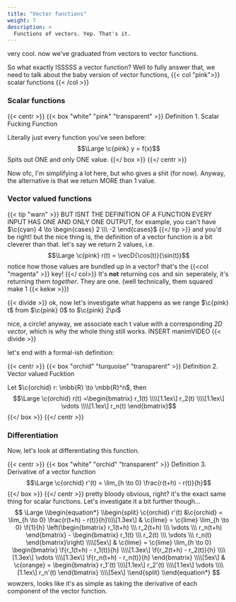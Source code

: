 ```yaml
---
title: "Vector functions"
weight: 7
description: >
  Functions of vectors. Yep. That's it.
---
```


very cool. now we've graduated from vectors to vector functions. 

So what exactly ISSSSS a vector function? Well to fully answer that, we need to talk about the baby version of vector functions, {{< col "pink">}} scalar functions {{< /col >}}

### Scalar functions

{{< centr >}}
{{< box "white" "pink" "transparent" >}}
Definition 1. Scalar Fucking Function  

Literally just every function you've seen before:
$$\Large \c{pink} y = f(x)$$
Spits out ONE and only ONE value.
{{</ box >}}
{{</ centr >}}

Now ofc, I'm simplifying a lot here, but who gives a shit (for now). Anyway, the alternative is that we return MORE than 1 value. 

### Vector valued functions
{{< tip "warn" >}}
BUT ISNT THE DEFINITION OF A FUNCTION EVERY INPUT HAS ONE AND ONLY ONE OUTPUT, for example, you can't have $\c{cyan} 4 \to \begin{cases} 2 \\\ -2 \end{cases}$
{{</ tip >}}
and you'd be right! but the nice thing is, the definition of a vector function is a bit cleverer than that. let's say we return 2 values, i.e.
$$\Large \c{pink} r(t) =  \vecD{\cos(t)}{\sin(t)}$$
notice how those values are bundled up in a vector? that's the {{<col "magenta" >}} key! {{</ col>}}
It's **not** returning $\cos$ and $\sin$ seperately, it's returning them *together*. They are one. (well technically, them squared make 1 {{< kekw >}})

{{< divide >}}
ok, now let's investigate what happens as we range $\c{pink} t$ from $\c{pink} 0$ to $\c{pink} 2\pi$

nice, a circle! anyway, we associate each t value with a corresponding *2D vector*, which is why the whole thing still works. 
INSERT manimVIDEO
{{< divide >}}

let's end with a formal-ish definition:

{{< centr >}}
{{< box "orchid" "turquoise" "transparent" >}}
Definition 2. Vector valued Fucktion

Let $\c{orchid} r: \mbb{R} \to \mbb{R}^n$, then
$$\Large \c{orchid} r(t) =\begin{bmatrix} r_1(t) \\\\[1.1ex\] r_2(t) \\\\[1.1ex\] \vdots \\\\[1.1ex\] r_n(t) \end{bmatrix}$$
{{</ box >}}
{{</ centr >}}
### Differentiation
Now, let's look at differentiating this function. 

{{< centr >}}
{{< box "white" "orchid" "transparent" >}}
Definition 3. Derivative of a vector function
$$\Large \c{orchid} r'(t) = \lim_{h \to 0} \frac{r(t+h) - r(t)}{h}$$
{{</ box >}}
{{</ centr >}}
pretty bloody obvious, right? it's the exact same thing for scalar functions. Let's investigate it a bit further though...
$$
\Large \\begin{equation*}
\\begin{split}   \c{orchid}  r'(t) &\c{orchid} = \lim_{h \to 0} \frac{r(t+h) - r(t)}{h}\\\\[1.3ex\]
       & \c{lime} =
 \c{lime} \lim_{h \to 0} \f{1}{h} \left(\begin{bmatrix} r_1(t+h) \\\ r_2(t+h) \\\ \vdots \\\ r_n(t+h) \end{bmatrix} - \begin{bmatrix} r_1(t) \\\ r_2(t) \\\ \vdots \\\ r_n(t) \end{bmatrix}\right) \\\\[5ex\]
       & \c{lime} =
 \c{lime} \lim_{h \to 0}  \begin{bmatrix} \f{r_1(t+h) - r_1(t)}{h} \\\\[1.3ex\] \f{r_2(t+h) - r_2(t)}{h} \\\\[1.3ex\] \vdots \\\\[1.3ex\] \f{r_n(t+h) - r_n(t)}{h} \end{bmatrix} \\\\[5ex\]
       & \c{orange} = \begin{bmatrix} r_1'(t) \\\\[1.1ex\] r_2'(t) \\\\[1.1ex\] \vdots \\\\[1.1ex\] r_n'(t) \end{bmatrix} \\\\[5ex\]
\\end{split}
\\end{equation*}
$$
wowzers, looks like it's as simple as taking the derivative of each component of the vector function. 
